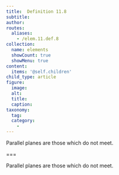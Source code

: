```yaml
---
title:  Definition 11.8
subtitle: 
author:
routes:
  aliases:
    - /elem.11.def.8
collection:
  name: elements
  showCount: true
  showMenu: true
content:
  items: '@self.children'
child_type: article
figure:
  image:
  alt:
  title:
  caption:
taxonomy:
  tag:
  category:
    - 
---
```


<p><hi rend="bold">Parallel planes</hi> are those which do not meet.</p>

===

<p><span class="bold">Parallel planes</span> are those which do not meet.</p>
